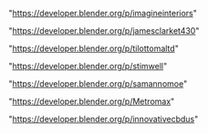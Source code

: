 "https://developer.blender.org/p/imagineinteriors"

"https://developer.blender.org/p/jamesclarket430"

"https://developer.blender.org/p/tilottomaltd"

"https://developer.blender.org/p/stimwell"

"https://developer.blender.org/p/samannomoe"

"https://developer.blender.org/p/Metromax"

 
"https://developer.blender.org/p/innovativecbdus"


 
